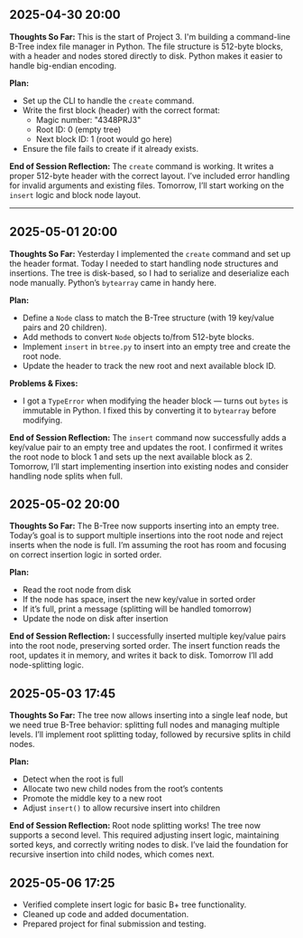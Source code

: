 ## 2025-04-30 20:00

**Thoughts So Far:**
This is the start of Project 3. I'm building a command-line B-Tree index file manager in Python. The file structure is 512-byte blocks, with a header and nodes stored directly to disk. Python makes it easier to handle big-endian encoding.

**Plan:**
- Set up the CLI to handle the `create` command.
- Write the first block (header) with the correct format:
  - Magic number: "4348PRJ3"
  - Root ID: 0 (empty tree)
  - Next block ID: 1 (root would go here)
- Ensure the file fails to create if it already exists.

**End of Session Reflection:**
The `create` command is working. It writes a proper 512-byte header with the correct layout. I’ve included error handling for invalid arguments and existing files. Tomorrow, I’ll start working on the `insert` logic and block node layout.

---

## 2025-05-01 20:00

**Thoughts So Far:**
Yesterday I implemented the `create` command and set up the header format. Today I needed to start handling node structures and insertions. The tree is disk-based, so I had to serialize and deserialize each node manually. Python’s `bytearray` came in handy here.

**Plan:**
- Define a `Node` class to match the B-Tree structure (with 19 key/value pairs and 20 children).
- Add methods to convert `Node` objects to/from 512-byte blocks.
- Implement `insert` in `btree.py` to insert into an empty tree and create the root node.
- Update the header to track the new root and next available block ID.

**Problems & Fixes:**
- I got a `TypeError` when modifying the header block — turns out `bytes` is immutable in Python. I fixed this by converting it to `bytearray` before modifying.

**End of Session Reflection:**
The `insert` command now successfully adds a key/value pair to an empty tree and updates the root. I confirmed it writes the root node to block 1 and sets up the next available block as 2. Tomorrow, I’ll start implementing insertion into existing nodes and consider handling node splits when full.
## 2025-05-02 20:00

**Thoughts So Far:**
The B-Tree now supports inserting into an empty tree. Today’s goal is to support multiple insertions into the root node and reject inserts when the node is full. I’m assuming the root has room and focusing on correct insertion logic in sorted order.

**Plan:**
- Read the root node from disk
- If the node has space, insert the new key/value in sorted order
- If it’s full, print a message (splitting will be handled tomorrow)
- Update the node on disk after insertion

**End of Session Reflection:**
I successfully inserted multiple key/value pairs into the root node, preserving sorted order. The insert function reads the root, updates it in memory, and writes it back to disk. Tomorrow I’ll add node-splitting logic.

## 2025-05-03 17:45

**Thoughts So Far:**
The tree now allows inserting into a single leaf node, but we need true B-Tree behavior: splitting full nodes and managing multiple levels. I’ll implement root splitting today, followed by recursive splits in child nodes.

**Plan:**
- Detect when the root is full
- Allocate two new child nodes from the root’s contents
- Promote the middle key to a new root
- Adjust `insert()` to allow recursive insert into children

**End of Session Reflection:**
Root node splitting works! The tree now supports a second level. This required adjusting insert logic, maintaining sorted keys, and correctly writing nodes to disk. I’ve laid the foundation for recursive insertion into child nodes, which comes next.


## 2025-05-06 17:25
- Verified complete insert logic for basic B+ tree functionality.
- Cleaned up code and added documentation.
- Prepared project for final submission and testing.


